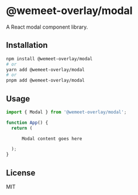 # @wemeet-overlay/modal

A React modal component library.

## Installation

```bash
npm install @wemeet-overlay/modal
# or
yarn add @wemeet-overlay/modal
# or
pnpm add @wemeet-overlay/modal
```

## Usage

```jsx
import { Modal } from '@wemeet-overlay/modal';

function App() {
  return (

      Modal content goes here

  );
}
```

## License

MIT
